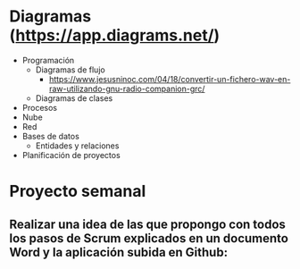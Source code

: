 # Diagramas (https://app.diagrams.net/)
- Programación
  - Diagramas de flujo
    - https://www.jesusninoc.com/04/18/convertir-un-fichero-wav-en-raw-utilizando-gnu-radio-companion-grc/
  - Diagramas de clases
- Procesos
- Nube
- Red
- Bases de datos
  - Entidades y relaciones
- Planificación de proyectos

# Proyecto semanal
## Realizar una idea de las que propongo con todos los pasos de Scrum explicados en un documento Word y la aplicación subida en Github:
